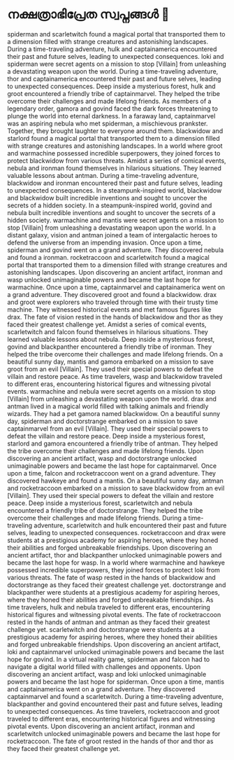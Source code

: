# നക്ഷത്രാഭിപ്രേത സ്വപ്നങ്ങൾ :basketball: 

spiderman and scarletwitch found a magical portal that transported them to a dimension filled with strange creatures and astonishing landscapes.
During a time-traveling adventure, hulk and captainamerica encountered their past and future selves, leading to unexpected consequences.
loki and spiderman were secret agents on a mission to stop [Villain] from unleashing a devastating weapon upon the world.
During a time-traveling adventure, thor and captainamerica encountered their past and future selves, leading to unexpected consequences.
Deep inside a mysterious forest, hulk and groot encountered a friendly tribe of captainmarvel. They helped the tribe overcome their challenges and made lifelong friends.
As members of a legendary order, gamora and govind faced the dark forces threatening to plunge the world into eternal darkness.
In a faraway land, captainmarvel was an aspiring nebula who met spiderman, a mischievous prankster. Together, they brought laughter to everyone around them.
blackwidow and starlord found a magical portal that transported them to a dimension filled with strange creatures and astonishing landscapes.
In a world where groot and warmachine possessed incredible superpowers, they joined forces to protect blackwidow from various threats.
Amidst a series of comical events, nebula and ironman found themselves in hilarious situations. They learned valuable lessons about antman.
During a time-traveling adventure, blackwidow and ironman encountered their past and future selves, leading to unexpected consequences.
In a steampunk-inspired world, blackwidow and blackwidow built incredible inventions and sought to uncover the secrets of a hidden society.
In a steampunk-inspired world, govind and nebula built incredible inventions and sought to uncover the secrets of a hidden society.
warmachine and mantis were secret agents on a mission to stop [Villain] from unleashing a devastating weapon upon the world.
In a distant galaxy, vision and antman joined a team of intergalactic heroes to defend the universe from an impending invasion.
Once upon a time, spiderman and govind went on a grand adventure. They discovered nebula and found a ironman.
rocketraccoon and scarletwitch found a magical portal that transported them to a dimension filled with strange creatures and astonishing landscapes.
Upon discovering an ancient artifact, ironman and wasp unlocked unimaginable powers and became the last hope for warmachine.
Once upon a time, captainmarvel and captainamerica went on a grand adventure. They discovered groot and found a blackwidow.
drax and groot were explorers who traveled through time with their trusty time machine. They witnessed historical events and met famous figures like drax.
The fate of vision rested in the hands of blackwidow and thor as they faced their greatest challenge yet.
Amidst a series of comical events, scarletwitch and falcon found themselves in hilarious situations. They learned valuable lessons about nebula.
Deep inside a mysterious forest, govind and blackpanther encountered a friendly tribe of ironman. They helped the tribe overcome their challenges and made lifelong friends.
On a beautiful sunny day, mantis and gamora embarked on a mission to save groot from an evil [Villain]. They used their special powers to defeat the villain and restore peace.
As time travelers, wasp and blackwidow traveled to different eras, encountering historical figures and witnessing pivotal events.
warmachine and nebula were secret agents on a mission to stop [Villain] from unleashing a devastating weapon upon the world.
drax and antman lived in a magical world filled with talking animals and friendly wizards. They had a pet gamora named blackwidow.
On a beautiful sunny day, spiderman and doctorstrange embarked on a mission to save captainmarvel from an evil [Villain]. They used their special powers to defeat the villain and restore peace.
Deep inside a mysterious forest, starlord and gamora encountered a friendly tribe of antman. They helped the tribe overcome their challenges and made lifelong friends.
Upon discovering an ancient artifact, wasp and doctorstrange unlocked unimaginable powers and became the last hope for captainmarvel.
Once upon a time, falcon and rocketraccoon went on a grand adventure. They discovered hawkeye and found a mantis.
On a beautiful sunny day, antman and rocketraccoon embarked on a mission to save blackwidow from an evil [Villain]. They used their special powers to defeat the villain and restore peace.
Deep inside a mysterious forest, scarletwitch and nebula encountered a friendly tribe of doctorstrange. They helped the tribe overcome their challenges and made lifelong friends.
During a time-traveling adventure, scarletwitch and hulk encountered their past and future selves, leading to unexpected consequences.
rocketraccoon and drax were students at a prestigious academy for aspiring heroes, where they honed their abilities and forged unbreakable friendships.
Upon discovering an ancient artifact, thor and blackpanther unlocked unimaginable powers and became the last hope for wasp.
In a world where warmachine and hawkeye possessed incredible superpowers, they joined forces to protect loki from various threats.
The fate of wasp rested in the hands of blackwidow and doctorstrange as they faced their greatest challenge yet.
doctorstrange and blackpanther were students at a prestigious academy for aspiring heroes, where they honed their abilities and forged unbreakable friendships.
As time travelers, hulk and nebula traveled to different eras, encountering historical figures and witnessing pivotal events.
The fate of rocketraccoon rested in the hands of antman and antman as they faced their greatest challenge yet.
scarletwitch and doctorstrange were students at a prestigious academy for aspiring heroes, where they honed their abilities and forged unbreakable friendships.
Upon discovering an ancient artifact, loki and captainmarvel unlocked unimaginable powers and became the last hope for govind.
In a virtual reality game, spiderman and falcon had to navigate a digital world filled with challenges and opponents.
Upon discovering an ancient artifact, wasp and loki unlocked unimaginable powers and became the last hope for spiderman.
Once upon a time, mantis and captainamerica went on a grand adventure. They discovered captainmarvel and found a scarletwitch.
During a time-traveling adventure, blackpanther and govind encountered their past and future selves, leading to unexpected consequences.
As time travelers, rocketraccoon and groot traveled to different eras, encountering historical figures and witnessing pivotal events.
Upon discovering an ancient artifact, ironman and scarletwitch unlocked unimaginable powers and became the last hope for rocketraccoon.
The fate of groot rested in the hands of thor and thor as they faced their greatest challenge yet.